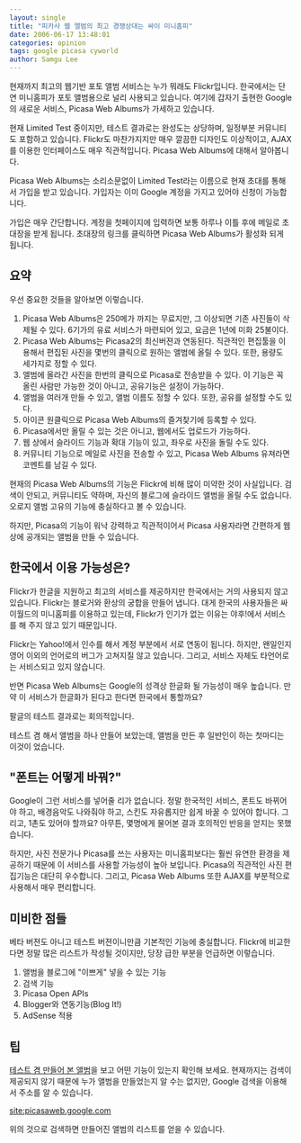 ```yaml
---
layout: single
title: "피카사 웹 앨범의 최고 경쟁상대는 싸이 미니홈피"
date: 2006-06-17 13:48:01
categories: opinion
tags: google picasa cyworld
author: Samgu Lee
---
```


현재까지 최고의 웹기반 포토 앨범 서비스는 누가 뭐래도 Flickr입니다. 한국에서는 단연 미니홈피가 포토 앨범용으로 널리 사용되고 있습니다. 여기에 갑자기 출현한 Google의 새로운 서비스, Picasa Web Albums가 가세하고 있습니다.

현재 Limited Test 중이지만, 테스트 결과로는 완성도는 상당하며, 일정부분 커뮤니티도 포함하고 있습니다. Flickr도 마찬가지지만 매우 깔끔한 디자인도 이상적이고, AJAX를 이용한 인터페이스도 매우 직관적입니다. Picasa Web Albums에 대해서 알아봅니다.

Picasa Web Albums는 소리소문없이 Limited Test라는 이름으로 현재 초대를 통해서 가입을 받고 있습니다. 가입자는 이미 Google 계정을 가지고 있어야 신청이 가능합니다.

가입은 매우 간단합니다. 계정을 첫페이지에 입력하면 보통 하루나 이틀 후에 메일로 초대장을 받게 됩니다. 초대장의 링크를 클릭하면 Picasa Web Albums가 활성화 되게 됩니다.

## 요약

우선 중요한 것들을 알아보면 이렇습니다.

1. Picasa Web Albums은 250메가 까지는 무료지만, 그 이상되면 기존 사진들이 삭제될 수 있다. 6기가의 유료 서비스가 마련되어 있고, 요금은 1년에 미화 25불이다.
2. Picasa Web Albums는 Picasa2의 최신버젼과 연동된다. 직관적인 편집툴을 이용해서 편집된 사진을 몇번의 클릭으로 원하는 앨범에 올릴 수 있다. 또한, 용량도 세가지로 정할 수 있다.
3. 앨범에 올라간 사진을 한번의 클릭으로 Picasa로 전송받을 수 있다. 이 기능은 꼭 올린 사람만 가능한 것이 아니고, 공유기능은 설정이 가능하다.
4. 앨범을 여러개 만들 수 있고, 앨범 이름도 정할 수 있다. 또한, 공유를 설정할 수도 있다.
5. 아이콘 원클릭으로 Picasa Web Albums의 즐겨찾기에 등록할 수 있다.
6. Picasa에서만 올릴 수 있는 것은 아니고, 웹에서도 업로드가 가능하다.
7. 웹 상에서 슬라이드 기능과 확대 기능이 있고, 좌우로 사진을 돌릴 수도 있다.
8. 커뮤니티 기능으로 메일로 사진을 전송할 수 있고, Picasa Web Albums 유져라면 코멘트를 남길 수 있다.

현재의 Picasa Web Albums의 기능은 Flickr에 비해 많이 미약한 것이 사실입니다. 검색이 안되고, 커뮤니티도 약하며, 자신의 블로그에 슬라이드 앨범을 올릴 수도 없습니다. 오로지 앨범 고유의 기능에 충실하다고 볼 수 있습니다.

하지만, Picasa의 기능이 워낙 강력하고 직관적이어서 Picasa 사용자라면 간편하게 웹상에 공개되는 앨범을 만들 수 있습니다.

## 한국에서 이용 가능성은?

Flickr가 한글을 지원하고 최고의 서비스를 제공하지만 한국에서는 거의 사용되지 않고 있습니다. Flickr는 블로거와 환상의 궁합을 만들어 냅니다. 대게 한국의 사용자들은 싸이월드의 미니홈피를 이용하고 있는데, Flickr가 인기가 없는 이유는 야후!에서 서비스를 해 주지 않고 있기 때문입니다.

Flickr는 Yahoo!에서 인수를 해서 계정 부분에서 서로 연동이 됩니다. 하지만, 왠일인지 영어 이외의 언어로의 버그가 고쳐지질 않고 있습니다. 그리고, 서비스 자체도 타언어로는 서비스되고 있지 않습니다.

반면 Picasa Web Albums는 Google의 성격상 한글화 될 가능성이 매우 높습니다. 만약 이 서비스가 한글화가 된다고 한다면 한국에서 통할까요?

팔글의 테스트 결과로는 회의적입니다.

테스트 겸 해서 앨범을 하나 만들어 보았는데, 앨범을 만든 후 일반인이 하는 첫마디는 이것이 었습니다.

## "폰트는 어떻게 바꿔?"

Google이 그런 서비스를 넣어줄 리가 없습니다. 정말 한국적인 서비스, 폰트도 바뀌어야 하고, 배경음악도 나와줘야 하고, 스킨도 자유롭지만 쉽게 바꿀 수 있어야 합니다. 그리고, 1촌도 있어야 할까요? 아무튼, 몇명에게 물어본 결과 호의적인 반응을 얻지는 못했습니다.

하지만, 사진 전문가나 Picasa를 쓰는 사용자는 미니홈피보다는 훨씬 유연한 환경을 제공하기 때문에 이 서비스를 사용할 가능성이 높아 보입니다. Picasa의 직관적인 사진 편집기능은 대단히 우수합니다. 그리고, Picasa Web Albums 또한 AJAX를 부분적으로 사용해서 매우 편리합니다.

## 미비한 점들

베타 버젼도 아니고 테스트 버젼이니만큼 기본적인 기능에 충실합니다. Flickr에 비교한다면 정말 많은 리스트가 작성될 것이지만, 당장 급한 부분을 언급하면 이렇습니다.

1. 앨범을 블로그에 "이쁘게" 넣을 수 있는 기능
2. 검색 기능
3. Picasa Open APIs
4. Blogger와 연동기능(Blog It!)
5. AdSense 적용

## 팁

[테스트 겸 만들어 본 앨범](http://picasaweb.google.com/cable8mm)을 보고 어떤 기능이 있는지 확인해 보세요. 현재까지는 검색이 제공되지 않기 때문에 누가 앨범을 만들었는지 알 수는 없지만, Google 검색을 이용해서 주소를 알 수 있습니다.

[site:picasaweb.google.com](http://www.google.co.kr/search?hl=ko&q=site%3Apicasaweb.google.com&btnG=Google+%EA%B2%80%EC%83%89&lr=)

위의 것으로 검색하면 만들어진 앨범의 리스트를 얻을 수 있습니다.

